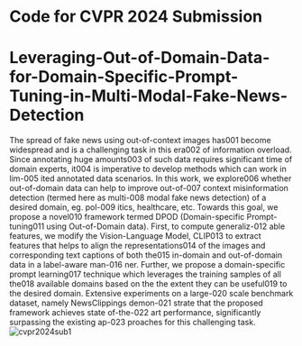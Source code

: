 # Code for CVPR 2024 Submission 
# Leveraging-Out-of-Domain-Data-for-Domain-Specific-Prompt-Tuning-in-Multi-Modal-Fake-News-Detection
The spread of fake news using out-of-context images has001
become widespread and is a challenging task in this era002
of information overload. Since annotating huge amounts003
of such data requires significant time of domain experts, it004
is imperative to develop methods which can work in lim-005
ited annotated data scenarios. In this work, we explore006
whether out-of-domain data can help to improve out-of-007
context misinformation detection (termed here as multi-008
modal fake news detection) of a desired domain, eg. pol-009
itics, healthcare, etc. Towards this goal, we propose a novel010
framework termed DPOD (Domain-specific Prompt-tuning011
using Out-of-Domain data). First, to compute generaliz-012
able features, we modify the Vision-Language Model, CLIP013
to extract features that helps to align the representations014
of the images and corresponding text captions of both the015
in-domain and out-of-domain data in a label-aware man-016
ner. Further, we propose a domain-specific prompt learning017
technique which leverages the training samples of all the018
available domains based on the the extent they can be useful019
to the desired domain. Extensive experiments on a large-020
scale benchmark dataset, namely NewsClippings demon-021
strate that the proposed framework achieves state of-the-022
art performance, significantly surpassing the existing ap-023
proaches for this challenging task.
![cvpr2024sub1](https://github.com/anonymousdragon1729/Leveraging-Out-of-Domain-Data-for-Domain-Specific-Prompt-Tuning-in-Multi-Modal-Fake-News-Detection/assets/151718362/ea0fe17e-090b-4ec3-b576-15bc92487502)


